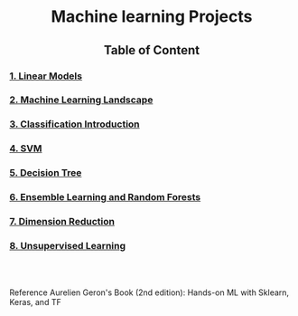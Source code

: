 <div align="center"><h1> Machine learning Projects</h1></div>

<div align="center"><h2>Table of Content</h2></div>
<h3> <a href="/blob/main/Linear_Models.ipynb"> 1. Linear Models </a> </h3>
<h3> <a href="/blob/main/The_Machine_Learning_Landscape.ipynb"> 2. Machine Learning Landscape </a>  </h3>
<h3> <a href="/blob/main/Classification_Intro.ipynb"> 3. Classification Introduction </a> </h3>
<h3> <a href="/blob/main/SVM.ipynb"> 4. SVM </a>  </h3>
<h3> <a href="/blob/main/DecisionTree.ipynb"> 5. Decision Tree </a>  </h3>
<h3> <a href="/blob/main/EnsembleLearning_and_RandomForests.ipynb"> 6. Ensemble Learning and Random Forests </a> </h3>
<h3> <a href="/blob/main/Dimension_Reduction.ipynb"> 7. Dimension Reduction </a>  </h3>
<h3> <a href="/blob/main/Unsupervised_Learning.ipynb"> 8. Unsupervised Learning </a> </h3> 


<br/><br/>


Reference
Aurelien Geron's Book (2nd edition): Hands-on ML with Sklearn, Keras, and TF
